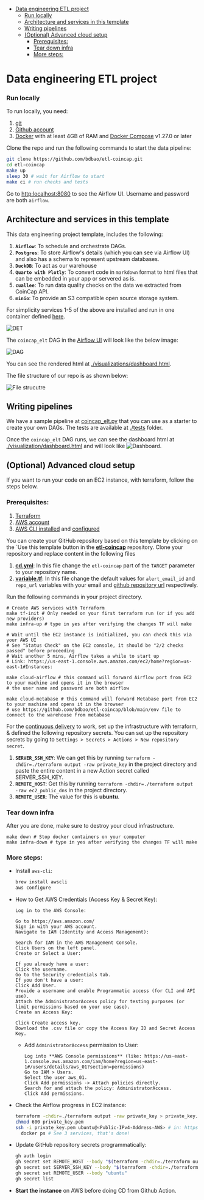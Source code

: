 
- [Data engineering ETL project](#data-engineering-etl-project)
    - [Run locally](#run-locally)
  - [Architecture and services in this template](#architecture-and-services-in-this-template)
  - [Writing pipelines](#writing-pipelines)
  - [(Optional) Advanced cloud setup](#optional-advanced-cloud-setup)
    - [Prerequisites:](#prerequisites)
    - [Tear down infra](#tear-down-infra)
    - [More steps:](#more-steps)


# Data engineering ETL project
### Run locally

To run locally, you need:

1. [git](https://git-scm.com/book/en/v2/Getting-Started-Installing-Git)
2. [Github account](https://github.com/)
3. [Docker](https://docs.docker.com/engine/install/) with at least 4GB of RAM and [Docker Compose](https://docs.docker.com/compose/install/) v1.27.0 or later

Clone the repo and run the following commands to start the data pipeline:

```bash
git clone https://github.com/bdbao/etl-coincap.git
cd etl-coincap
make up
sleep 30 # wait for Airflow to start
make ci # run checks and tests
```
Go to [http:localhost:8080](http:localhost:8080) to see the Airflow UI. Username and password are both `airflow`.

## Architecture and services in this template

This data engineering project template, includes the following:

1. **`Airflow`**: To schedule and orchestrate DAGs.
2. **`Postgres`**: To store Airflow's details (which you can see via Airflow UI) and also has a schema to represent upstream databases.
3. **`DuckDB`**: To act as our warehouse
4. **`Quarto with Plotly`**: To convert code in `markdown` format to html files that can be embedded in your app or servered as is.
5. **`cuallee`**: To run data quality checks on the data we extracted from CoinCap API.
6. **`minio`**: To provide an S3 compatible open source storage system.

For simplicity services 1-5 of the above are installed and run in one container defined [here](./containers/airflow/Dockerfile).

![DET](./assets/images/det2.png)

The `coincap_elt` DAG in the [Airflow UI](http://localhost:8080) will look like the below image:

![DAG](./assets/images/dag.png)

You can see the rendered html at [./visualizations/dashboard.html](https://github.com/bdbao/etl-coincap/blob/main/visualization/dashboard.html).

The file structure of our repo is as shown below:

![File strucutre](./assets/images/fs.png)

## Writing pipelines

We have a sample pipeline at [coincap_elt.py](./dags/coincap_elt.py) that you can use as a starter to create your own DAGs. The tests are available at [./tests](./tests) folder.

Once the `coincap_elt` DAG runs, we can see the dashboard html at [./visualization/dashboard.html](./visualization/dashboard.html) and will look like ![Dashboard](./assets/images/dash.png).

## (Optional) Advanced cloud setup

If you want to run your code on an EC2 instance, with terraform, follow the steps below.

### Prerequisites:

1. [Terraform](https://learn.hashicorp.com/tutorials/terraform/install-cli) 
2. [AWS account](https://aws.amazon.com/) 
3. [AWS CLI installed](https://docs.aws.amazon.com/cli/latest/userguide/install-cliv2.html) and [configured](https://docs.aws.amazon.com/cli/latest/userguide/cli-chap-configure.html)

You can create your GitHub repository based on this template by clicking on the `Use this template button in the **[etl-coincap](https://github.com/bdbao/etl-coincap)** repository. Clone your repository and replace content in the following files

1. **[cd.yml](https://github.com/bdbao/etl-coincap/blob/main/.github/workflows/cd.yml)**: In this file change the `etl-coincap` part of the `TARGET` parameter to your repository name.
2. **[variable.tf](https://github.com/bdbao/etl-coincap/blob/main/terraform/variable.tf)**: In this file change the default values for `alert_email_id` and `repo_url` variables with your email and [github repository url](https://www.theserverside.com/blog/Coffee-Talk-Java-News-Stories-and-Opinions/GitHub-URL-find-use-example) respectively.

Run the following commands in your project directory.

```shell
# Create AWS services with Terraform
make tf-init # Only needed on your first terraform run (or if you add new providers)
make infra-up # type in yes after verifying the changes TF will make

# Wait until the EC2 instance is initialized, you can check this via your AWS UI
# See "Status Check" on the EC2 console, it should be "2/2 checks passed" before proceeding
# Wait another 5 mins, Airflow takes a while to start up
# Link: https://us-east-1.console.aws.amazon.com/ec2/home?region=us-east-1#Instances:

make cloud-airflow # this command will forward Airflow port from EC2 to your machine and opens it in the browser
# the user name and password are both airflow

make cloud-metabase # this command will forward Metabase port from EC2 to your machine and opens it in the browser
# use https://github.com/bdbao/etl-coincap/blob/main/env file to connect to the warehouse from metabase
```

For the [continuous delivery](https://github.com/bdbao/etl-coincap/blob/main/.github/workflows/cd.yml) to work, set up the infrastructure with terraform, & defined the following repository secrets. You can set up the repository secrets by going to `Settings > Secrets > Actions > New repository secret`.

1. **`SERVER_SSH_KEY`**: We can get this by running `terraform -chdir=./terraform output -raw private_key` in the project directory and paste the entire content in a new Action secret called SERVER_SSH_KEY.
2. **`REMOTE_HOST`**: Get this by running `terraform -chdir=./terraform output -raw ec2_public_dns` in the project directory.
3. **`REMOTE_USER`**: The value for this is **ubuntu**.

### Tear down infra

After you are done, make sure to destroy your cloud infrastructure.

```shell
make down # Stop docker containers on your computer
make infra-down # type in yes after verifying the changes TF will make
```

### More steps:
- Install `aws-cli`:
  ```bash
  brew install awscli
  aws configure
  ```
- How to Get AWS Credentials (Access Key & Secret Key):
  ```
  Log in to the AWS Console:

  Go to https://aws.amazon.com/
  Sign in with your AWS account.
  Navigate to IAM (Identity and Access Management):

  Search for IAM in the AWS Management Console.
  Click Users on the left panel.
  Create or Select a User:

  If you already have a user:
  Click the username.
  Go to the Security credentials tab.
  If you don't have a user:
  Click Add User.
  Provide a username and enable Programmatic access (for CLI and API use).
  Attach the AdministratorAccess policy for testing purposes (or limit permissions based on your use case).
  Create an Access Key:

  Click Create access key.
  Download the .csv file or copy the Access Key ID and Secret Access Key.
  ```
  - Add `AdministratorAccess` permission to User:
    ```
    Log into **AWS Console permissions** (like: https://us-east-1.console.aws.amazon.com/iam/home?region=us-east-1#/users/details/aws_01?section=permissions)
    Go to IAM > Users.
    Select the user aws_01.
    Click Add permissions -> Attach policies directly.
    Search for and attach the policy: AdministratorAccess.
    Click Add permissions.
    ```
- Check the Airflow progress in EC2 instance:
  ```bash
  terraform -chdir=./terraform output -raw private_key > private_key.pem
  chmod 600 private_key.pem
  ssh -i private_key.pem ubuntu@<Public-IPv4-Address-AWS> # in: https://us-east-1.console.aws.amazon.com/ec2/home?region=us-east-1#Instances:sort=desc:dnsName
    docker ps # See 3 services, that's done!
  ```
- Update GitHub repository secrets programmatically:
  ```bash
  gh auth login
  gh secret set REMOTE_HOST --body "$(terraform -chdir=./terraform output -raw ec2_public_dns)"
  gh secret set SERVER_SSH_KEY --body "$(terraform -chdir=./terraform output -raw private_key)"
  gh secret set REMOTE_USER --body "ubuntu"
  gh secret list
  ```
- **Start the instance** on AWS before doing CD from Github Action.
